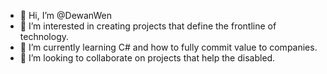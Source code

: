 - 👋 Hi, I’m @DewanWen
- 👀 I’m interested in creating projects that define the frontline of technology.
- 🌱 I’m currently learning C# and how to fully commit value to companies.
- 💞️ I’m looking to collaborate on projects that help the disabled.

<!---
DewanWen/DewanWen is a ✨ special ✨ repository because its `README.md` (this file) appears on your GitHub profile.
You can click the Preview link to take a look at your changes.
--->
